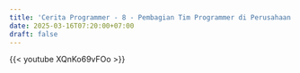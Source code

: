```yaml
---
title: 'Cerita Programmer - 8 - Pembagian Tim Programmer di Perusahaan Pembuat Aplikasi Perangkat Lunak'
date: 2025-03-16T07:20:00+07:00
draft: false
---
```


{{< youtube XQnKo69vFOo >}}
